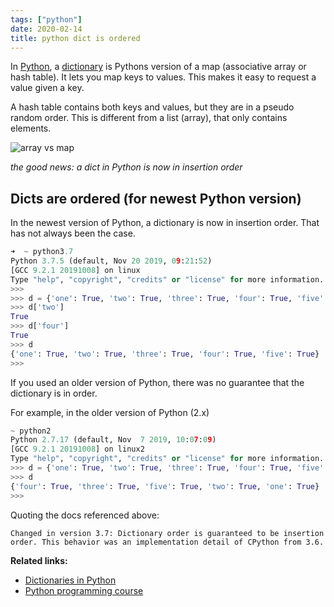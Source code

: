 ```yaml
---
tags: ["python"]
date: 2020-02-14
title: python dict is ordered
---
```

In <a href="https://python.org">Python</a>, a <a href="https://pythonbasics.org/dictionary/">dictionary</a> is Pythons version of a map (associative array or hash table). It lets you map keys to values. This makes it easy to request a value given a key.

A hash table contains both keys and values, but they are in a pseudo random order. This is different from a list (array), that only contains elements.

![array vs map](https://dev-to-uploads.s3.amazonaws.com/i/ape4n1prp6eyore5bgia.png)

*the good news: a dict in Python is now in insertion order*

## Dicts are ordered (for newest Python version)

In the newest version of Python, a dictionary is now in insertion order. That has not always been the case.

```python
➜  ~ python3.7
Python 3.7.5 (default, Nov 20 2019, 09:21:52) 
[GCC 9.2.1 20191008] on linux
Type "help", "copyright", "credits" or "license" for more information.
>>>
>>> d = {'one': True, 'two': True, 'three': True, 'four': True, 'five': True}
>>> d['two']
True
>>> d['four']
True
>>> d
{'one': True, 'two': True, 'three': True, 'four': True, 'five': True}
>>> 
```

If you used an older version of Python, there was no guarantee that the dictionary is in order.

For example, in the older version of Python (2.x)

```python
~ python2
Python 2.7.17 (default, Nov  7 2019, 10:07:09) 
[GCC 9.2.1 20191008] on linux2
Type "help", "copyright", "credits" or "license" for more information.
>>> d = {'one': True, 'two': True, 'three': True, 'four': True, 'five': True}
>>> d
{'four': True, 'three': True, 'five': True, 'two': True, 'one': True}
>>>
```

Quoting the docs referenced above:

    Changed in version 3.7: Dictionary order is guaranteed to be insertion 
    order. This behavior was an implementation detail of CPython from 3.6.

**Related links:**
* <a href="https://pythonprogramminglanguage.com/dictionary/">Dictionaries in Python</a>
* <a href="https://gumroad.com/l/dcsp">Python programming course</a>

